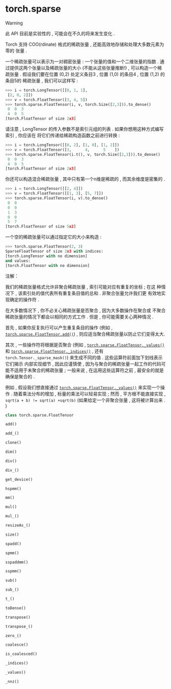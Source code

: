 # torch.sparse

Warning

此 API 目前是实验性的 , 可能会在不久的将来发生变化 .

Torch 支持 COO(rdinate) 格式的稀疏张量 , 还能高效地存储和处理大多数元素为零的 张量 .

一个稀疏张量可以表示为一对稠密张量 : 一个张量的值和一个二维张量的指数 . 通过提供这两个张量以及稀疏张量的大小 (不能从这些张量推断!) , 可以构造一个稀疏张量 . 假设我们要在位置 (0,2) 处定义条目3 , 位置 (1,0) 的条目4 , 位置 (1,2) 的条目5的 稀疏张量 , 我们可以这样写 :

```py
>>> i = torch.LongTensor([[0, 1, 1],
 [2, 0, 2]])
>>> v = torch.FloatTensor([3, 4, 5])
>>> torch.sparse.FloatTensor(i, v, torch.Size([2,3])).to_dense()
 0  0  3
 4  0  5
[torch.FloatTensor of size 2x3]

```

请注意 , LongTensor 的传入参数不是索引元组的列表 . 如果你想用这种方式编写索引 , 你应该在 将它们传递给稀疏构造函数之前进行转换 :

```py
>>> i = torch.LongTensor([[0, 2], [1, 0], [1, 2]])
>>> v = torch.FloatTensor([3,      4,      5    ])
>>> torch.sparse.FloatTensor(i.t(), v, torch.Size([2,3])).to_dense()
 0  0  3
 4  0  5
[torch.FloatTensor of size 2x3]

```

你还可以构造混合稀疏张量 , 其中只有第一个n维是稀疏的 , 而其余维度是密集的 .

```py
>>> i = torch.LongTensor([[2, 4]])
>>> v = torch.FloatTensor([[1, 3], [5, 7]])
>>> torch.sparse.FloatTensor(i, v).to_dense()
 0  0
 0  0
 1  3
 0  0
 5  7
[torch.FloatTensor of size 5x2]

```

一个空的稀疏张量可以通过指定它的大小来构造 :

```py
>>> torch.sparse.FloatTensor(2, 3)
SparseFloatTensor of size 2x3 with indices:
[torch.LongTensor with no dimension]
and values:
[torch.FloatTensor with no dimension]

```

注解：

我们的稀疏张量格式允许非聚合稀疏张量 , 索引可能对应有重复的坐标 ; 在这 种情况下 , 该索引处的值代表所有重复条目值的总和 . 非聚合张量允许我们更 有效地实现确定的操作符 .

在大多数情况下 , 你不必关心稀疏张量是否聚合 , 因为大多数操作在聚合或 不聚合稀疏张量的情况下都会以相同的方式工作 . 但是 , 你可能需要关心两种情况 .

首先 , 如果你反复执行可以产生重复条目的操作 (例如 , [`torch.sparse.FloatTensor.add()`](#torch.sparse.FloatTensor.add "torch.sparse.FloatTensor.add")) , 则应适当聚合稀疏张量以防止它们变得太大.

其次 , 一些操作符将根据是否聚合 (例如 , [`torch.sparse.FloatTensor._values()`](#torch.sparse.FloatTensor._values "torch.sparse.FloatTensor._values") 和 [`torch.sparse.FloatTensor._indices()`](#torch.sparse.FloatTensor._indices "torch.sparse.FloatTensor._indices") , 还有 `torch.Tensor._sparse_mask()`) 来生成不同的值 . 这些运算符前面加下划线表示它们揭示 内部实现细节 , 因此应谨慎使 , 因为与聚合的稀疏张量一起工作的代码可能不适用于未聚合的稀疏张量 ; 一般来说 , 在运用这些运算符之前 , 最安全的就是确保是聚合的 .

例如 , 假设我们想直接通过 [`torch.sparse.FloatTensor._values()`](#torch.sparse.FloatTensor._values "torch.sparse.FloatTensor._values") 来实现一个操作 . 随着乘法分布的增加 , 标量的乘法可以轻易实现 ; 然而 , 平方根不能直接实现 , `sqrt(a + b) != sqrt(a) +sqrt(b)` (如果给定一个非聚合张量 , 这将被计算出来 . )

```py
class torch.sparse.FloatTensor
```

```py
add()
```

```py
add_()
```

```py
clone()
```

```py
dim()
```

```py
div()
```

```py
div_()
```

```py
get_device()
```

```py
hspmm()
```

```py
mm()
```

```py
mul()
```

```py
mul_()
```

```py
resizeAs_()
```

```py
size()
```

```py
spadd()
```

```py
spmm()
```

```py
sspaddmm()
```

```py
sspmm()
```

```py
sub()
```

```py
sub_()
```

```py
t_()
```

```py
toDense()
```

```py
transpose()
```

```py
transpose_()
```

```py
zero_()
```

```py
coalesce()
```

```py
is_coalesced()
```

```py
_indices()
```

```py
_values()
```

```py
_nnz()
```